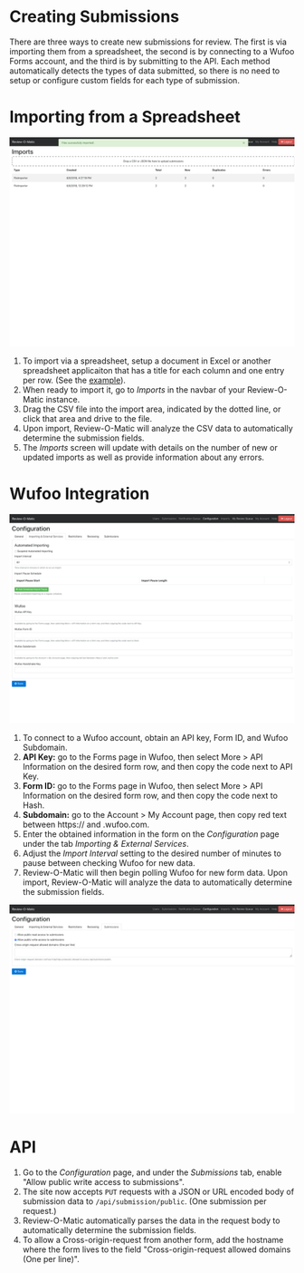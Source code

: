 # Creating Submissions

There are three ways to create new submissions for review. The first is via importing them from a spreadsheet, the second is by connecting to a Wufoo Forms account, and the third is by submitting to the API. Each method automatically detects the types of data submitted, so there is no need to setup or configure custom fields for each type of submission.

# Importing from a Spreadsheet

![CSV Import](csvimport.png)

1. To import via a spreadsheet, setup a document in Excel or another spreadsheet applicaiton that has a title for each column and one entry per row. (See the [example](example.csv)). 
1. When ready to import it, go to _Imports_ in the navbar of your Review-O-Matic instance. 
1. Drag the CSV file into the import area, indicated by the dotted line, or click that area and drive to the file.
1. Upon import, Review-O-Matic will analyze the CSV data to automatically determine the submission fields.
1. The _Imports_ screen will update with details on the number of new or updated imports as well as provide information about any errors.

# Wufoo Integration

![Wufoo](wufoo.png)

1. To connect to a Wufoo account, obtain an API key, Form ID, and Wufoo Subdomain.
  1. **API Key:** go to the Forms page in Wufoo, then select More > API Information on the desired form row, and then copy the code next to API Key.
  1. **Form ID:** go to the Forms page in Wufoo, then select More > API Information on the desired form row, and then copy the code next to Hash.
  1. **Subdomain:** go to the Account > My Account page, then copy red text between https:// and .wufoo.com.
1. Enter the obtained information in the form on the _Configuration_ page under the tab _Importing & External Services_.
1. Adjust the _Import Interval_ setting to the desired number of minutes to pause between checking Wufoo for new data.
1. Review-O-Matic will then begin polling Wufoo for new form data. Upon import, Review-O-Matic will analyze the data to automatically determine the submission fields.

![API](api.png)

# API

1. Go to the _Configuration_ page, and under the _Submissions_ tab, enable "Allow public write access to submissions".
1. The site now accepts `PUT` requests with a JSON or URL encoded body of submission data to `/api/submission/public`. (One submission per request.)
1. Review-O-Matic automatically parses the data in the request body to automatically determine the submission fields.
1. To allow a Cross-origin-request from another form, add the hostname where the form lives to the field "Cross-origin-request allowed domains (One per line)".
